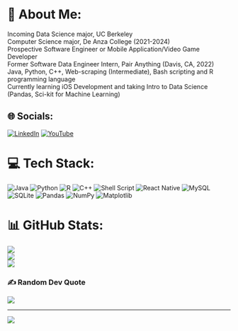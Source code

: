 # 💫 About Me:
Incoming Data Science major, UC Berkeley<br>Computer Science major, De Anza College (2021-2024)<br>Prospective Software Engineer or Mobile Application/Video Game Developer<br>Former Software Data Engineer Intern, Pair Anything (Davis, CA, 2022)<br>Java, Python, C++, Web-scraping (Intermediate), Bash scripting and R programming language<br>Currently learning iOS Development and taking Intro to Data Science (Pandas, Sci-kit for Machine Learning)


## 🌐 Socials:
[![LinkedIn](https://img.shields.io/badge/LinkedIn-%230077B5.svg?logo=linkedin&logoColor=white)](https://linkedin.com/in/https://www.linkedin.com/in/colin-ryan-rondon-666ab8212/) [![YouTube](https://img.shields.io/badge/YouTube-%23FF0000.svg?logo=YouTube&logoColor=white)](https://youtube.com/@https://www.youtube.com/channel/UCbmEKgXeEJF4rLPCqFfsS3g) 

# 💻 Tech Stack:
![Java](https://img.shields.io/badge/java-%23ED8B00.svg?style=for-the-badge&logo=openjdk&logoColor=white) ![Python](https://img.shields.io/badge/python-3670A0?style=for-the-badge&logo=python&logoColor=ffdd54) ![R](https://img.shields.io/badge/r-%23276DC3.svg?style=for-the-badge&logo=r&logoColor=white) ![C++](https://img.shields.io/badge/c++-%2300599C.svg?style=for-the-badge&logo=c%2B%2B&logoColor=white) ![Shell Script](https://img.shields.io/badge/shell_script-%23121011.svg?style=for-the-badge&logo=gnu-bash&logoColor=white) ![React Native](https://img.shields.io/badge/react_native-%2320232a.svg?style=for-the-badge&logo=react&logoColor=%2361DAFB) ![MySQL](https://img.shields.io/badge/mysql-%2300000f.svg?style=for-the-badge&logo=mysql&logoColor=white) ![SQLite](https://img.shields.io/badge/sqlite-%2307405e.svg?style=for-the-badge&logo=sqlite&logoColor=white) ![Pandas](https://img.shields.io/badge/pandas-%23150458.svg?style=for-the-badge&logo=pandas&logoColor=white) ![NumPy](https://img.shields.io/badge/numpy-%23013243.svg?style=for-the-badge&logo=numpy&logoColor=white) ![Matplotlib](https://img.shields.io/badge/Matplotlib-%23ffffff.svg?style=for-the-badge&logo=Matplotlib&logoColor=black)
# 📊 GitHub Stats:
![](https://github-readme-stats.vercel.app/api?username=BeastBrook888&theme=dark&hide_border=true&include_all_commits=true&count_private=false)<br/>
![](https://github-readme-streak-stats.herokuapp.com/?user=BeastBrook888&theme=dark&hide_border=true)<br/>
![](https://github-readme-stats.vercel.app/api/top-langs/?username=BeastBrook888&theme=dark&hide_border=true&include_all_commits=true&count_private=false&layout=compact)

### ✍️ Random Dev Quote
![](https://quotes-github-readme.vercel.app/api?type=horizontal&theme=radical)

---
[![](https://visitcount.itsvg.in/api?id=BeastBrook888&icon=0&color=0)](https://visitcount.itsvg.in)

<!-- Proudly created with GPRM ( https://gprm.itsvg.in ) -->
